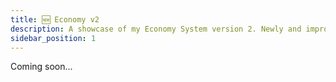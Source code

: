 ```yaml
---
title: 🆕 Economy v2
description: A showcase of my Economy System version 2. Newly and improved customization and economy handler.
sidebar_position: 1
---
```

Coming soon...
